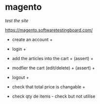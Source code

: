 # magento

_test the site_

https://magento.softwaretestingboard.com/

* create an account +
* login +
* add the articles into the cart +
    (assert) +
* modfier the cart (edit/delete) +
    (assert) +
* logout +


* check that total price is changable +
* check qty de items - check but not utilise